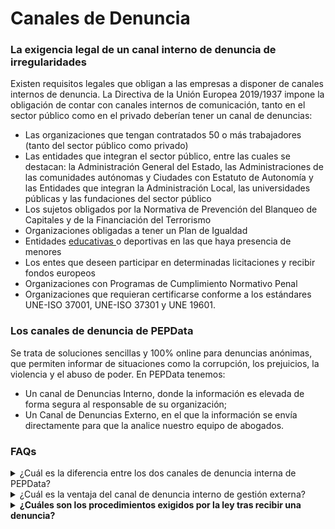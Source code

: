 # Canales de Denuncia

### La exigencia legal de un canal interno de denuncia de irregularidades

Existen requisitos legales que obligan a las empresas a disponer de canales internos de denuncia. La Directiva de la Unión Europea 2019/1937 impone la obligación de contar con canales internos de comunicación, tanto en el sector público como en el privado deberían tener un canal de denuncias:

* Las organizaciones que tengan contratados 50 o más trabajadores (tanto del sector público como privado)
* Las entidades que integran el sector público, entre las cuales se destacan: la Administración General del Estado, las Administraciones de las comunidades autónomas y Ciudades con Estatuto de Autonomía y las Entidades que integran la Administración Local, las universidades públicas y las fundaciones del sector público
* Los sujetos obligados por la Normativa de Prevención del Blanqueo de Capitales y de la Financiación del Terrorismo
* Organizaciones obligadas a tener un Plan de Igualdad
* Entidades [educativas ](https://www.cambio16.com/en-el-deporte-faltan-canales-de-denuncia-para-la-prevencion-del-acoso-el-abuso-y-la-discriminacion/)o deportivas en las que haya presencia de menores
* Los entes que deseen participar en determinadas licitaciones y recibir fondos europeos
* Organizaciones con Programas de Cumplimiento Normativo Penal
* Organizaciones que requieran certificarse conforme a los estándares UNE-ISO 37001, UNE-ISO 37301 y UNE 19601.

### Los canales de denuncia de PEPData

Se trata de soluciones sencillas y 100% online para denuncias anónimas, que permiten informar de situaciones como la corrupción, los prejuicios, la violencia y el abuso de poder. En PEPData tenemos:

* Un canal de Denuncias Interno, donde la información es elevada de forma segura al responsable de su organización;
* Un Canal de Denuncias Externo, en el que la información se envía directamente para que la analice nuestro equipo de abogados.

### FAQs

<details>

<summary>¿Cuál es la diferencia entre los dos canales de denuncia interna de PEPData?</summary>

El Canal de Denuncias de Gestión Interna es un canal sencillo, que envía automáticamente la información al responsable de su organización de forma anónima y segura.

En este caso, corresponde al responsable de su organización ocuparse de todos los procesos siguientes exigidos por la ley.

El Canal de Denuncias Interno de Gestión Externa Funciona de la misma forma, pero el informe interno se envía directamente a una entidad externa a su organización. Esta entidad tramitará todos los procedimientos dentro de los plazos legales desde el momento en que se reciba la denuncia.

En este caso concreto la entidad es Quismondo y Asociados.

</details>

<details>

<summary>¿Cuál es la ventaja del canal de denuncia interno de gestión externa?</summary>

La principal ventaja el Canal de Denuncias Interno de Gestión Externa es que todos los trámites exigidos por la ley tras recibir una denuncia son realizados por un equipo de abogados especializados.

</details>

<details>

<summary><strong>¿Cuáles son los procedimientos exigidos por la ley tras recibir una denuncia?</strong></summary>

Los procedimientos son los exigidos en el Anteproyecto de Ley de Protección de los denunciantes.

Esto incluye varios plazos y requisitos, entre ellos:

Notificar al denunciante dentro de los siete días siguientes a la recepción de la denuncia e informarle, "de forma clara y accesible, de los requisitos, autoridades competentes y forma y admisibilidad de la denuncia externa".

Seguimiento de la denuncia, adoptando el responsable "las medidas internas adecuadas para verificar las alegaciones contenidas en la denuncia y, en su caso, hacer cesar la infracción denunciada, incluso abriendo una investigación interna o informando a la autoridad competente para la investigación de la infracción, incluidas las instituciones, órganos u organismos de la Unión Europea".

Las entidades obligadas disponen entonces de tres meses desde la denuncia para comunicar "al denunciante las medidas previstas o adoptadas para dar curso a la denuncia y los motivos de las mismas".

Además, "el denunciante podrá solicitar, en cualquier momento, que las entidades obligadas le comuniquen el resultado de su análisis de la denuncia dentro de los 15 días siguientes a su conclusión".

La entidad responsable de la tramitación de la denuncia también está obligada a conservarla durante "cinco años y, con independencia de este periodo, mientras esté pendiente cualquier procedimiento judicial o administrativo relacionado con la denuncia".

</details>
